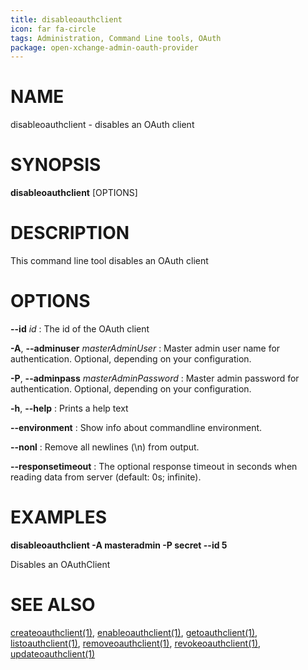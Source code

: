 ```yaml
---
title: disableoauthclient
icon: far fa-circle
tags: Administration, Command Line tools, OAuth
package: open-xchange-admin-oauth-provider
---
```


# NAME

disableoauthclient - disables an OAuth client

# SYNOPSIS

**disableoauthclient** [OPTIONS]

# DESCRIPTION

This command line tool disables an OAuth client

# OPTIONS

**--id** *id*
: The id of the OAuth client

**-A**, **--adminuser** *masterAdminUser*
:   Master admin user name for authentication. Optional, depending on your configuration.

**-P**, **--adminpass** *masterAdminPassword*
:   Master admin password for authentication. Optional, depending on your configuration.

**-h**, **--help**
: Prints a help text

**--environment**
:   Show info about commandline environment.

**--nonl**
:   Remove all newlines (\\n) from output.

**--responsetimeout**
: The optional response timeout in seconds when reading data from server (default: 0s; infinite).

# EXAMPLES

**disableoauthclient -A masteradmin -P secret --id 5**

Disables an OAuthClient

# SEE ALSO

[createoauthclient(1)](createoauthclient), [enableoauthclient(1)](enableoauthclient), [getoauthclient(1)](getoauthclient), [listoauthclient(1)](listoauthclient), [removeoauthclient(1)](removeoauthclient), [revokeoauthclient(1)](revokeoauthclient), [updateoauthclient(1)](updateoauthclient)